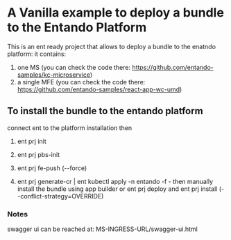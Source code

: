 # A Vanilla example to deploy a bundle to the Entando Platform 

This is an ent ready project that allows to deploy a bundle to the enatndo platform:
it contains:
1. one MS (you can check the code there: https://github.com/entando-samples/kc-microservice)
2. a single MFE (you can check the code there: https://github.com/entando-samples/react-app-wc-umd)

## To install the bundle to the entando platform 

connect ent to the platform installation then

1. ent prj init

2. ent prj pbs-init

3. ent prj fe-push (--force)

4. ent prj generate-cr | ent kubectl apply -n entando -f - then manually install the bundle using app builder or 
ent prj deploy and ent prj install (--conflict-strategy=OVERRIDE) 


### Notes
swagger ui can be reached at:
MS-INGRESS-URL/swagger-ui.html
